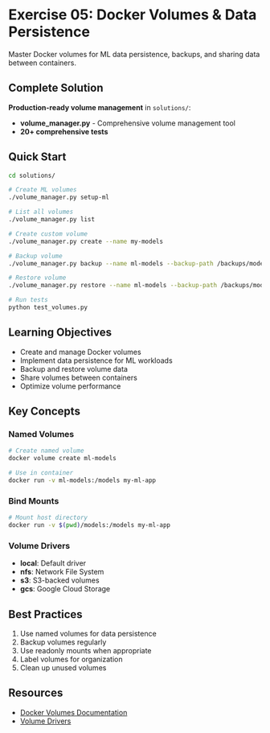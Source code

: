 # Exercise 05: Docker Volumes & Data Persistence

Master Docker volumes for ML data persistence, backups, and sharing data between containers.

## Complete Solution

**Production-ready volume management** in `solutions/`:
- **volume_manager.py** - Comprehensive volume management tool
- **20+ comprehensive tests**

## Quick Start

```bash
cd solutions/

# Create ML volumes
./volume_manager.py setup-ml

# List all volumes
./volume_manager.py list

# Create custom volume
./volume_manager.py create --name my-models

# Backup volume
./volume_manager.py backup --name ml-models --backup-path /backups/models.tar.gz

# Restore volume
./volume_manager.py restore --name ml-models --backup-path /backups/models.tar.gz

# Run tests
python test_volumes.py
```

## Learning Objectives

- Create and manage Docker volumes
- Implement data persistence for ML workloads
- Backup and restore volume data
- Share volumes between containers
- Optimize volume performance

## Key Concepts

### Named Volumes
```bash
# Create named volume
docker volume create ml-models

# Use in container
docker run -v ml-models:/models my-ml-app
```

### Bind Mounts
```bash
# Mount host directory
docker run -v $(pwd)/models:/models my-ml-app
```

### Volume Drivers
- **local**: Default driver
- **nfs**: Network File System
- **s3**: S3-backed volumes
- **gcs**: Google Cloud Storage

## Best Practices

1. Use named volumes for data persistence
2. Backup volumes regularly
3. Use readonly mounts when appropriate
4. Label volumes for organization
5. Clean up unused volumes

## Resources

- [Docker Volumes Documentation](https://docs.docker.com/storage/volumes/)
- [Volume Drivers](https://docs.docker.com/storage/volumes/#use-a-volume-driver)
